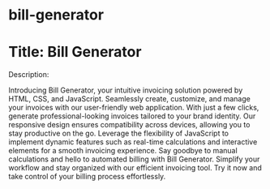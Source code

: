 # bill-generator
# Title: Bill Generator

Description:

Introducing Bill Generator, your intuitive invoicing solution powered by HTML, CSS, and JavaScript. Seamlessly create, customize, and manage your invoices with our user-friendly web application. With just a few clicks, generate professional-looking invoices tailored to your brand identity. Our responsive design ensures compatibility across devices, allowing you to stay productive on the go. Leverage the flexibility of JavaScript to implement dynamic features such as real-time calculations and interactive elements for a smooth invoicing experience. Say goodbye to manual calculations and hello to automated billing with Bill Generator. Simplify your workflow and stay organized with our efficient invoicing tool. Try it now and take control of your billing process effortlessly.
